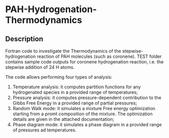 # PAH-Hydrogenation-Thermodynamics

## Description
Fortran code to investigate the Thermodynamics of the stepwise-hydrogenation reaction of PAH molecules (such as coronene). TEST folder contains sample code outputs for coronene hydrogenation reaction, i.e. the stepwise addition of 24 H atoms. 

The code allows performing four types of analysis:
1. Temperature analysis: it computes partition functions for any hydrogenated species in a provided range of temperatures;
2. Pressure analysis: it computes pressure-dependent contribution to the Gibbs Free Energy in a provided range of partial pressures;
3. Random Walk mode: it simulates a mixture Free energy optimization starting from a promt composition of the mixture. The optimization details are given in the attached documentation;
4. Phase diagram mode: it simulates a phase diagram in a provided range of pressures ad temperatures.

